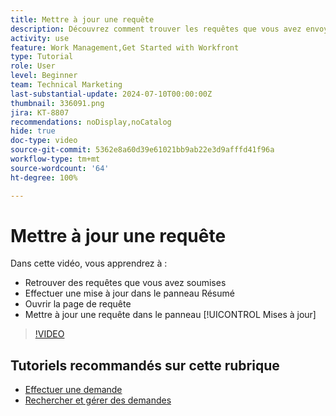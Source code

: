 ```yaml
---
title: Mettre à jour une requête
description: Découvrez comment trouver les requêtes que vous avez envoyées et les mettre à jour dans  [!DNL  Workfront].
activity: use
feature: Work Management,Get Started with Workfront
type: Tutorial
role: User
level: Beginner
team: Technical Marketing
last-substantial-update: 2024-07-10T00:00:00Z
thumbnail: 336091.png
jira: KT-8807
recommendations: noDisplay,noCatalog
hide: true
doc-type: video
source-git-commit: 5362e8a60d39e61021bb9ab22e3d9afffd41f96a
workflow-type: tm+mt
source-wordcount: '64'
ht-degree: 100%

---
```


# Mettre à jour une requête

Dans cette vidéo, vous apprendrez à :

* Retrouver des requêtes que vous avez soumises
* Effectuer une mise à jour dans le panneau Résumé
* Ouvrir la page de requête
* Mettre à jour une requête dans le panneau [!UICONTROL Mises à jour]

>[!VIDEO](https://video.tv.adobe.com/v/336091/?quality=12&learn=on)

## Tutoriels recommandés sur cette rubrique

* [Effectuer une demande](/help/manage-work/issues-requests/make-a-request.md)
* [Rechercher et gérer des demandes](/help/manage-work/issues-requests/find-requests.md)
